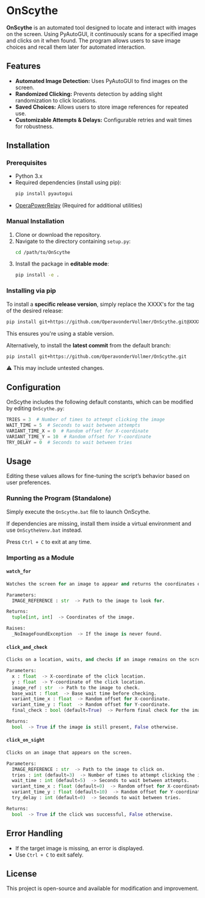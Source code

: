 # OnScythe

**OnScythe** is an automated tool designed to locate and interact with images on the screen. Using PyAutoGUI, it continuously scans for a specified image and clicks on it when found. The program allows users to save image choices and recall them later for automated interaction.

## Features
- **Automated Image Detection:** Uses PyAutoGUI to find images on the screen.
- **Randomized Clicking:** Prevents detection by adding slight randomization to click locations.
- **Saved Choices:** Allows users to store image references for repeated use.
- **Customizable Attempts & Delays:** Configurable retries and wait times for robustness.

## Installation
### Prerequisites
- Python 3.x
- Required dependencies (install using pip):
  ```sh
  pip install pyautogui
  ```
- [OperaPowerRelay](https://github.com/OperavonderVollmer/OperaPowerRelay) (Required for additional utilities)

### Manual Installation
1. Clone or download the repository.
2. Navigate to the directory containing `setup.py`:
    ```sh
    cd /path/to/OnScythe
    ```
3. Install the package in **editable mode**:
    ```sh
    pip install -e .
    ```

### Installing via pip
To install a **specific release version**, simply replace the XXXX's for the tag of the desired release:
```sh
pip install git+https://github.com/OperavonderVollmer/OnScythe.git@XXXXXXXXXX
```
This ensures you're using a stable version.

Alternatively, to install the **latest commit** from the default branch:
```sh
pip install git+https://github.com/OperavonderVollmer/OnScythe.git
```
⚠️ This may include untested changes.

## Configuration
OnScythe includes the following default constants, which can be modified by editing `OnScythe.py`:
```python
TRIES = 3  # Number of times to attempt clicking the image
WAIT_TIME = 5  # Seconds to wait between attempts
VARIANT_TIME_X = 0  # Random offset for X-coordinate
VARIANT_TIME_Y = 10  # Random offset for Y-coordinate
TRY_DELAY = 0  # Seconds to wait between tries
```

## Usage
Editing these values allows for fine-tuning the script’s behavior based on user preferences.

### Running the Program (Standalone)
Simply execute the `OnScythe.bat` file to launch OnScythe.

If dependencies are missing, install them inside a virtual environment and use `OnScytheVenv.bat` instead.

Press `Ctrl + C` to exit at any time.

### Importing as a Module
#### `watch_for`
```python
Watches the screen for an image to appear and returns the coordinates once detected.

Parameters:
  IMAGE_REFERENCE : str  -> Path to the image to look for.

Returns:
  tuple[int, int]  -> Coordinates of the image.

Raises:
  _NoImageFoundException  -> If the image is never found.
```
#### `click_and_check`
```python
Clicks on a location, waits, and checks if an image remains on the screen.

Parameters:
  x : float  -> X-coordinate of the click location.
  y : float  -> Y-coordinate of the click location.
  image_ref : str  -> Path to the image to check.
  base_wait : float  -> Base wait time before checking.
  variant_time_x : float  -> Random offset for X-coordinate.
  variant_time_y : float  -> Random offset for Y-coordinate.
  final_check : bool (default=True)  -> Perform final check for the image.

Returns:
  bool  -> True if the image is still present, False otherwise.
```
#### `click_on_sight`
```python
Clicks on an image that appears on the screen.

Parameters:
  IMAGE_REFERENCE : str  -> Path to the image to click on.
  tries : int (default=3)  -> Number of times to attempt clicking the image.
  wait_time : int (default=5)  -> Seconds to wait between attempts.
  variant_time_x : float (default=0)  -> Random offset for X-coordinate.
  variant_time_y : float (default=10)  -> Random offset for Y-coordinate.
  try_delay : int (default=0)  -> Seconds to wait between tries.

Returns:
  bool  -> True if the click was successful, False otherwise.
```

## Error Handling
- If the target image is missing, an error is displayed.
- Use `Ctrl + C` to exit safely.

## License
This project is open-source and available for modification and improvement.

